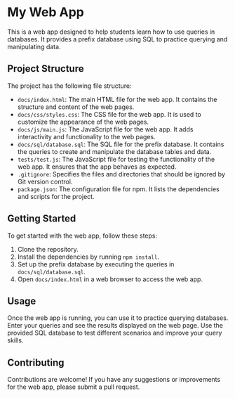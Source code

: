 # My Web App

This is a web app designed to help students learn how to use queries in databases. It provides a prefix database using SQL to practice querying and manipulating data.

## Project Structure

The project has the following file structure:

- `docs/index.html`: The main HTML file for the web app. It contains the structure and content of the web pages.
- `docs/css/styles.css`: The CSS file for the web app. It is used to customize the appearance of the web pages.
- `docs/js/main.js`: The JavaScript file for the web app. It adds interactivity and functionality to the web pages.
- `docs/sql/database.sql`: The SQL file for the prefix database. It contains the queries to create and manipulate the database tables and data.
- `tests/test.js`: The JavaScript file for testing the functionality of the web app. It ensures that the app behaves as expected.
- `.gitignore`: Specifies the files and directories that should be ignored by Git version control.
- `package.json`: The configuration file for npm. It lists the dependencies and scripts for the project.

## Getting Started

To get started with the web app, follow these steps:

1. Clone the repository.
2. Install the dependencies by running `npm install`.
3. Set up the prefix database by executing the queries in `docs/sql/database.sql`.
4. Open `docs/index.html` in a web browser to access the web app.

## Usage

Once the web app is running, you can use it to practice querying databases. Enter your queries and see the results displayed on the web page. Use the provided SQL database to test different scenarios and improve your query skills.

## Contributing

Contributions are welcome! If you have any suggestions or improvements for the web app, please submit a pull request.